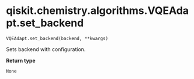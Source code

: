 # qiskit.chemistry.algorithms.VQEAdapt.set\_backend

`VQEAdapt.set_backend(backend, **kwargs)`

Sets backend with configuration.

**Return type**

`None`
